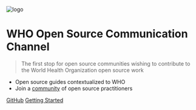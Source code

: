 ![logo](/images/h-logo-blue.svg ':no-zoom')

# WHO Open Source Communication Channel

> The first stop for open source communities wishing to contribute to the World Health Organization open source work

- Open source guides contextualized to WHO
- Join a [community](https://github.com/WorldHealthOrganization/open-source-communication-channel/discussions) of open source practitioners

[GitHub](https://github.com/WorldHealthOrganization/open-source-communication-channel)
[Getting Started](#world-health-organization-open-source-communication-channel)
